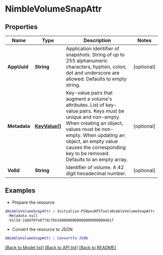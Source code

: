 # NimbleVolumeSnapAttr
## Properties

Name | Type | Description | Notes
------------ | ------------- | ------------- | -------------
**AppUuid** | **String** | Application identifier of snapshots. String of up to 255 alphanumeric characters, hyphen, colon, dot and underscore are allowed. Defaults to empty string. | [optional] 
**Metadata** | [**KeyValue[]**](KeyValue.md) | Key-value pairs that augment a volume&#39;s attributes. List of key-value pairs. Keys must be unique and non-empty. When creating an object, values must be non-empty. When updating an object, an empty value causes the corresponding key to be removed. Defaults to an empty array. | [optional] 
**VolId** | **String** | Identifier of volume. A 42 digit hexadecimal number. | [optional] 

## Examples

- Prepare the resource
```powershell
$NimbleVolumeSnapAttr = Initialize-PSOpenAPIToolsNimbleVolumeSnapAttr  -AppUuid rfc4122.943f7dc1-5853-497c-b530-f689ccf1bf18 `
 -Metadata null `
 -VolId 2a0df0fe6f7dc7bb16000000000000000000004817
```

- Convert the resource to JSON
```powershell
$NimbleVolumeSnapAttr | ConvertTo-JSON
```

[[Back to Model list]](../README.md#documentation-for-models) [[Back to API list]](../README.md#documentation-for-api-endpoints) [[Back to README]](../README.md)


